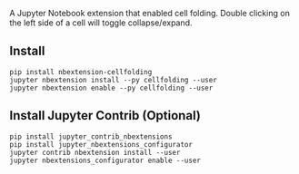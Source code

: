 A Jupyter Notebook extension that enabled cell folding. Double clicking on the left side of a cell will toggle collapse/expand.

## Install
```
pip install nbextension-cellfolding
jupyter nbextension install --py cellfolding --user
jupyter nbextension enable --py cellfolding --user 
```
## Install Jupyter Contrib (Optional)
```
pip install jupyter_contrib_nbextensions
pip install jupyter_nbextensions_configurator
jupyter contrib nbextension install --user 
jupyter nbextensions_configurator enable --user
```

